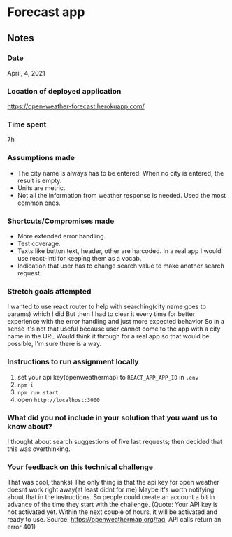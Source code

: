 # Forecast app
## Notes
### Date
April, 4, 2021
### Location of deployed application
https://open-weather-forecast.herokuapp.com/
### Time spent
7h
### Assumptions made
- The city name is always has to be entered. When no city is entered, the result is empty.
- Units are metric.
- Not all the information from weather response is needed. Used the most common ones.
### Shortcuts/Compromises made
- More extended error handling.
- Test coverage.
- Texts like button text, header, other are harcoded. In a real app I would use react-intl for keeping them as a vocab.
- Indication that user has to change search value to make another search request.
### Stretch goals attempted
I wanted to use react router to help with searching(city name goes to params) which I did
But then I had to clear it every time for better experience with the error handling and just more expected behavior
So in a sense it's not that useful because user cannot come to the app with a city name in the URL
Would think it through for a real app so that would be possible, I'm sure there is a way.
### Instructions to run assignment locally
1. set your api key(openweathermap) to `REACT_APP_APP_ID` in `.env`
2. `npm i`
3. `npm run start`
4. open `http://localhost:3000`
### What did you not include in your solution that you want us to know about?
I thought about search suggestions of five last requests; then decided that this was overthinking.
### Your feedback on this technical challenge
That was cool, thanks) The only thing is that the api key for open weather doesnt work right away(at least didnt for me)
Maybe it's worth notifying about that in the instructions.
So people could create an account a bit in advance of the time they start with the challenge.
(Quote: Your API key is not activated yet. Within the next couple of hours, it will be activated and ready to use.
Source: https://openweathermap.org/faq, API calls return an error 401)